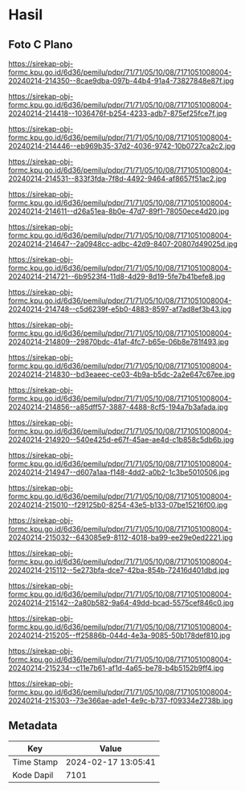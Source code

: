 # Hasil

## Foto C Plano

https://sirekap-obj-formc.kpu.go.id/6d36/pemilu/pdpr/71/71/05/10/08/7171051008004-20240214-214350--8cae9dba-097b-44b4-91a4-73827848e87f.jpg

https://sirekap-obj-formc.kpu.go.id/6d36/pemilu/pdpr/71/71/05/10/08/7171051008004-20240214-214418--1036476f-b254-4233-adb7-875ef25fce7f.jpg

https://sirekap-obj-formc.kpu.go.id/6d36/pemilu/pdpr/71/71/05/10/08/7171051008004-20240214-214446--eb969b35-37d2-4036-9742-10b0727ca2c2.jpg

https://sirekap-obj-formc.kpu.go.id/6d36/pemilu/pdpr/71/71/05/10/08/7171051008004-20240214-214531--833f3fda-7f8d-4492-9464-af8657f51ac2.jpg

https://sirekap-obj-formc.kpu.go.id/6d36/pemilu/pdpr/71/71/05/10/08/7171051008004-20240214-214611--d26a51ea-8b0e-47d7-89f1-78050ece4d20.jpg

https://sirekap-obj-formc.kpu.go.id/6d36/pemilu/pdpr/71/71/05/10/08/7171051008004-20240214-214647--2a0948cc-adbc-42d9-8407-20807d49025d.jpg

https://sirekap-obj-formc.kpu.go.id/6d36/pemilu/pdpr/71/71/05/10/08/7171051008004-20240214-214721--6b9523f4-11d8-4d29-8d19-5fe7b41befe8.jpg

https://sirekap-obj-formc.kpu.go.id/6d36/pemilu/pdpr/71/71/05/10/08/7171051008004-20240214-214748--c5d6239f-e5b0-4883-8597-af7ad8ef3b43.jpg

https://sirekap-obj-formc.kpu.go.id/6d36/pemilu/pdpr/71/71/05/10/08/7171051008004-20240214-214809--29870bdc-41af-4fc7-b65e-06b8e781f493.jpg

https://sirekap-obj-formc.kpu.go.id/6d36/pemilu/pdpr/71/71/05/10/08/7171051008004-20240214-214830--bd3eaeec-ce03-4b9a-b5dc-2a2e647c67ee.jpg

https://sirekap-obj-formc.kpu.go.id/6d36/pemilu/pdpr/71/71/05/10/08/7171051008004-20240214-214856--a85dff57-3887-4488-8cf5-194a7b3afada.jpg

https://sirekap-obj-formc.kpu.go.id/6d36/pemilu/pdpr/71/71/05/10/08/7171051008004-20240214-214920--540e425d-e67f-45ae-ae4d-c1b858c5db6b.jpg

https://sirekap-obj-formc.kpu.go.id/6d36/pemilu/pdpr/71/71/05/10/08/7171051008004-20240214-214947--d607a1aa-f148-4dd2-a0b2-1c3be5010506.jpg

https://sirekap-obj-formc.kpu.go.id/6d36/pemilu/pdpr/71/71/05/10/08/7171051008004-20240214-215010--f29125b0-8254-43e5-b133-07be15216f00.jpg

https://sirekap-obj-formc.kpu.go.id/6d36/pemilu/pdpr/71/71/05/10/08/7171051008004-20240214-215032--643085e9-8112-4018-ba99-ee29e0ed2221.jpg

https://sirekap-obj-formc.kpu.go.id/6d36/pemilu/pdpr/71/71/05/10/08/7171051008004-20240214-215112--5e273bfa-dce7-42ba-854b-72416d401dbd.jpg

https://sirekap-obj-formc.kpu.go.id/6d36/pemilu/pdpr/71/71/05/10/08/7171051008004-20240214-215142--2a80b582-9a64-49dd-bcad-5575cef846c0.jpg

https://sirekap-obj-formc.kpu.go.id/6d36/pemilu/pdpr/71/71/05/10/08/7171051008004-20240214-215205--ff25886b-044d-4e3a-9085-50b178def810.jpg

https://sirekap-obj-formc.kpu.go.id/6d36/pemilu/pdpr/71/71/05/10/08/7171051008004-20240214-215234--c11e7b61-af1d-4a65-be78-b4b5152b9ff4.jpg

https://sirekap-obj-formc.kpu.go.id/6d36/pemilu/pdpr/71/71/05/10/08/7171051008004-20240214-215303--73e366ae-ade1-4e9c-b737-f09334e2738b.jpg


## Metadata

| Key        | Value               |
| ---------- | ------------------- |
| Time Stamp | 2024-02-17 13:05:41 |
| Kode Dapil | 7101                |



